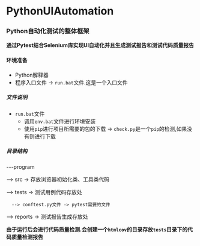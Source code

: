 # PythonUIAutomation

### Python自动化测试的整体框架

**通过Pytest结合Selenium库实现UI自动化并且生成测试报告和测试代码质量报告**

#### 环境准备

- Python解释器
- 程序入口文件 -> `run.bat`文件.这是一个入口文件

##### 文件说明

- `run.bat`文件
    - 调用`env.bat`文件进行环境安装
    - 使用`pip`进行项目所需要的包的下载 -> `check.py`是一个`pip`的检测,如果没有则进行下载

##### 目录结构

---program

  --> src -> 存放浏览器初始化类、工具类代码
  
  --> tests -> 测试用例代码存放处
  
      --> conftest.py文件 -> pytest需要的文件
      
  --> reports -> 测试报告生成存放处
  
**由于运行后会进行代码质量检测.会创建一个`htmlcov`的目录存放`tests`目录下的代码质量检测报告**
